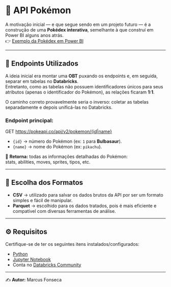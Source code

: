 # 📖 API Pokémon

A motivação inicial — e que segue sendo em um projeto futuro — é a construção de uma **Pokédex interativa**, semelhante à que construí em Power BI alguns anos atrás.  
👉 [Exemplo da Pokédex em Power BI](https://drive.google.com/file/d/1xVYkeX0bchAIEc5sfEV4crhpSwRdjsTo/view?usp=sharing)

---

## 🔗 Endpoints Utilizados

A ideia inicial era montar uma **OBT** puxando os endpoints e, em seguida, separar em tabelas no **Databricks**.  
Entretanto, como as tabelas não possuem identificadores únicos para seus atributos (apenas o identificador do Pokémon), as relações ficaram **1:1**.  

O caminho correto provavelmente seria o inverso: coletar as tabelas separadamente e depois unificá-las no Databricks.

### Endpoint principal:
GET https://pokeapi.co/api/v2/pokemon/{id|name}


- `{id}` → número do Pokémon (ex: `1` para **Bulbasaur**).  
- `{name}` → nome do Pokémon (ex: `pikachu`).  

📌 **Retorna:** todas as informações detalhadas do Pokémon:  
stats, abilities, moves, sprites, tipos, etc.

---

## 📂 Escolha dos Formatos

- **CSV** → utilizado para salvar os dados brutos da API por ser um formato simples e fácil de manipular.  
- **Parquet** → escolhido para os dados tratados, pois é mais eficiente e compatível com diversas ferramentas de análise.

---

## ⚙️ Requisitos

Certifique-se de ter os seguintes itens instalados/configurados:

- [Python](https://www.python.org/downloads)  
- [Jupyter Notebook](https://jupyter.org)  
- Conta no [Databricks Community](https://community.cloud.databricks.com/login.html)

---

✍️ **Autor:** Marcus Fonseca
